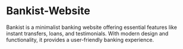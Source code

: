 # Bankist-Website
Bankist is a minimalist banking website offering essential features like instant transfers, loans, and testimonials. With modern design and functionality, it provides a user-friendly banking experience.
